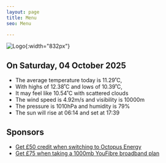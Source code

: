 ```yaml
---
layout: page
title: Menu
seo: Menu

---
```


![Logo](/images/logo.jpg){:width="832px"}

<!-- weather_marker starts -->
## On Saturday, 04 October 2025

- The average temperature today is 11.29˚C,
- With highs of 12.38˚C and lows of 10.39˚C,
- It may feel like 10.54˚C with scattered clouds
- The wind speed is 4.92m/s and visibility is 10000m
- The pressure is 1010hPa and humidity is 79%
- The sun will rise at 06:14 and set at 17:39

<!-- weather_marker ends -->

## Sponsors

- [Get £50 credit when switching to Octopus Energy](https://bit.ly/3oD1nnS)
- [Get £75 when taking a 1000mb YouFibre broadband plan](https://aklam.io/91zWhU?)

